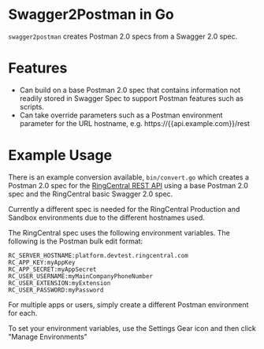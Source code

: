 Swagger2Postman in Go
=====================

`swagger2postman` creates Postman 2.0 specs from a Swagger 2.0 spec.

# Features

* Can build on a base Postman 2.0 spec that contains information not readily stored in Swagger Spec to support Postman features such as scripts.
* Can take override parameters such as a Postman environment parameter for the URL hostname, e.g. https://{{api.example.com}}/rest

# Example Usage

There is an example conversion available, `bin/convert.go` which creates a Postman 2.0 spec for the [RingCentral REST API](https://developers.ringcentral.com) using a base Postman 2.0 spec and the RingCentral basic Swagger 2.0 spec.

Currently a different spec is needed for the RingCentral Production and Sandbox environments due to the different hostnames used.

The RingCentral spec uses the following environment variables. The following is the Postman bulk edit format:

```
RC_SERVER_HOSTNAME:platform.devtest.ringcentral.com
RC_APP_KEY:myAppKey
RC_APP_SECRET:myAppSecret
RC_USER_USERNAME:myMainCompanyPhoneNumber
RC_USER_EXTENSION:myExtension
RC_USER_PASSWORD:myPassword
```

For multiple apps or users, simply create a different Postman environment for each.

To set your environment variables, use the Settings Gear icon and then click "Manage Environments"
